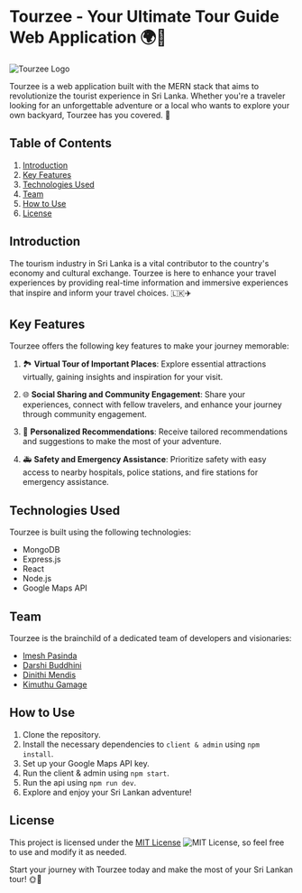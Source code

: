 # Tourzee - Your Ultimate Tour Guide Web Application 🌍📱

![Tourzee Logo](https://github.com/ImeshPasinda/Tourzee/blob/dev/logo.png)

Tourzee is a web application built with the MERN stack that aims to revolutionize the tourist experience in Sri Lanka. Whether you're a traveler looking for an unforgettable adventure or a local who wants to explore your own backyard, Tourzee has you covered. 🌴

## Table of Contents
1. [Introduction](#introduction)
2. [Key Features](#key-features)
3. [Technologies Used](#technologies-used)
4. [Team](#team)
5. [How to Use](#how-to-use)
6. [License](#license)

## Introduction
The tourism industry in Sri Lanka is a vital contributor to the country's economy and cultural exchange. Tourzee is here to enhance your travel experiences by providing real-time information and immersive experiences that inspire and inform your travel choices. 🇱🇰✈️

## Key Features
Tourzee offers the following key features to make your journey memorable:

1. 🏞️ **Virtual Tour of Important Places**: Explore essential attractions virtually, gaining insights and inspiration for your visit.

2. 🌐 **Social Sharing and Community Engagement**: Share your experiences, connect with fellow travelers, and enhance your journey through community engagement.

3. 🌟 **Personalized Recommendations**: Receive tailored recommendations and suggestions to make the most of your adventure.

4. 🚑 **Safety and Emergency Assistance**: Prioritize safety with easy access to nearby hospitals, police stations, and fire stations for emergency assistance.

## Technologies Used
Tourzee is built using the following technologies:

- MongoDB
- Express.js
- React
- Node.js
- Google Maps API

## Team
Tourzee is the brainchild of a dedicated team of developers and visionaries:

- [Imesh Pasinda](https://github.com/imeshpasinda)
- [Darshi Buddhini](https://github.com/darshibuddhini)
- [Dinithi Mendis](https://github.com/dinithi27)
- [Kimuthu Gamage](https://github.com/kimuthuug)

## How to Use
1. Clone the repository.
2. Install the necessary dependencies to `client & admin` using `npm install`.
3. Set up your Google Maps API key.
4. Run the client & admin using `npm start`.
5. Run the api using `npm run dev`.
6. Explore and enjoy your Sri Lankan adventure!

## License
This project is licensed under the [MIT License](https://github.com/ImeshPasinda/Tourzee/blob/dev/LICENSE) ![MIT License](https://img.shields.io/badge/License-MIT-blue.svg), so feel free to use and modify it as needed.

Start your journey with Tourzee today and make the most of your Sri Lankan tour! 🌞🌴

